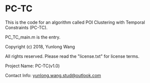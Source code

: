 # PC-TC
This is the code for an algorithm called POI Clustering with Temporal Constraints (PC-TC).

PC_TC_main.m is the entry.

Copyright (c) 2018, Yunlong Wang

All rights reserved. Please read the "license.txt" for license terms.

Project Name: PC-TC(v1.0)

Contact Info: yunlong.wang.stud@outlook.com

